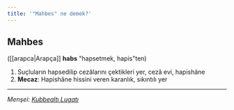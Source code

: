 ```yaml
---
title: '"Mahbes" ne demek?'
---
```


## Mahbes
([[arapca|Arapça]] **habs** "hapsetmek, hapis"ten) 
1. Suçluların hapsedilip cezâlarını çektikleri yer, cezâ evi, hapishâne
2. **Mecaz**: Hapishâne hissini veren karanlık, sıkıntılı yer

---
*Menşei: [Kubbealtı Lugatı](https://www.lugatim.com/s/Mahbes)*